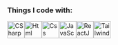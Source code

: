 </h1>
<h3>Things I code with:</h3>
<div style="display: flex;">
  <a style="text-decoration: none;" href="https://ru.wikipedia.org/wiki/C_Sharp" target="_blank" rel="noopener noreferrer nofollow">
  <a style="text-decoration: none;" href="https://ru.wikipedia.org/wiki/C_Sharp" rel="noopener noreferrer nofollow">
    <img alt="CSharp" src="https://raw.githubusercontent.com/marwin1991/profile-technology-icons/refs/heads/main/icons/c%23.png" width="40">
  </a>
  <a style="text-decoration: none;" href="https://ru.wikipedia.org/wiki/HTML" target="_blank" rel="noopener noreferrer nofollow">
    <img alt="Html" src="https://raw.githubusercontent.com/marwin1991/profile-technology-icons/refs/heads/main/icons/html.png" width="40">
  </a>
  <a style="text-decoration: none;" href="https://en.wikipedia.org/wiki/CSS" target="_blank" rel="noopener noreferrer nofollow">
    <img alt="Css" src="https://raw.githubusercontent.com/marwin1991/profile-technology-icons/refs/heads/main/icons/css.png" width="40">
  </a>
  <a style="text-decoration: none;" href="https://simple.wikipedia.org/wiki/JavaScript" target="_blank" rel="noopener noreferrer nofollow">
    <img alt="JavaScript" src="https://raw.githubusercontent.com/marwin1991/profile-technology-icons/refs/heads/main/icons/javascript.png" width="40">
  </a>
  <a style="text-decoration: none;" href="https://en.wikipedia.org/wiki/React" target="_blank" rel="noopener noreferrer nofollow">
    <img alt="ReactJS" src="https://raw.githubusercontent.com/marwin1991/profile-technology-icons/refs/heads/main/icons/react.png" width="40">
  </a>
  <a style="text-decoration: none;" href="https://en.wikipedia.org/wiki/TailwindCSS" target="_blank" rel="noopener noreferrer nofollow">
    <img alt="TailwindCss" src="https://raw.githubusercontent.com/marwin1991/profile-technology-icons/refs/heads/main/icons/tailwind_css.png" width="40">
  </a>
</div>
